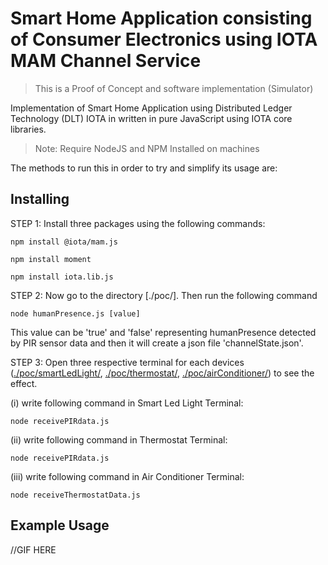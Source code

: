# Smart Home Application consisting of Consumer Electronics using IOTA MAM Channel Service

> This is a Proof of Concept and software implementation (Simulator)

Implementation of Smart Home Application using Distributed Ledger Technology (DLT) IOTA in written in pure JavaScript using IOTA core libraries.

> Note: Require NodeJS and NPM Installed on machines

The methods to run this in order to try and simplify its usage are:

## Installing

STEP 1: Install three packages using the following commands:

```shell
npm install @iota/mam.js
```

```shell
npm install moment
```

```shell
npm install iota.lib.js
```

STEP 2: Now go to the directory [./poc/]. Then run the following command 

```shell
node humanPresence.js [value]
```

This value can be 'true' and 'false' representing humanPresence detected by PIR sensor data and then it will create a json file 'channelState.json'.

STEP 3: Open three respective terminal for each devices ([./poc/smartLedLight/](./poc/smartLedLight/receivePIRdata.js), [./poc/thermostat/](./poc/thermostat/receivePIRdata.js), [./poc/airConditioner/](./poc/airConditioner/receiveThermostatData.js)) to see the effect. 

(i) write following command in Smart Led Light Terminal:
```shell
node receivePIRdata.js
```

(ii) write following command in Thermostat Terminal:
```shell
node receivePIRdata.js
```

(iii) write following command in Air Conditioner Terminal:
```shell
node receiveThermostatData.js
```

## Example Usage

//GIF HERE
